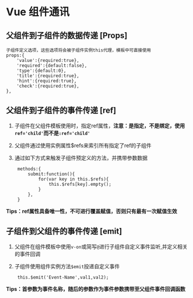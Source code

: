 # Vue 组件通讯

## 父组件到子组件的数据传递 [Props]

	子组件定义选项，这些选项将会被子组件实例this代理，模板中可直接使用
	props:{
        'value':{required:true},
        'required':{default:false},
        'type':{default:0},
        'title':{required:true},
        'hint':{required:true},
        'check':{required:true},
    },

## 父组件到子组件的事件传递 [ref]

1. 子组件在父组件模板使用时，指定ref属性，**注意：是指定，不是绑定，使用`ref='child'`而不是`:ref='child'`**
2. 父组件通过使用实例属性$refs来索引所有指定了ref的子组件
3. 通过如下方式来触发子组件预定义的方法，并携带参数数据

		methods:{
			submit:function(){
				for(var key in this.$refs){
					this.$refs[key].empty();
				}
			},
		}

**Tips：ref属性具备唯一性，不可进行覆盖赋值，否则只有最有一次赋值生效**

## 子组件到父组件的事件传递 [emit]

1. 父组件在组件模板中使用`v-on`或简写`@`进行子组件自定义事件监听,并定义相关的事件回调
2. 子组件使用组件实例方法`$emit`投递自定义事件

        this.$emit('Event-Name',val1,val2);

**Tips：首参数为事件名称，随后的参数作为事件参数携带至父组件事件回调函数**
